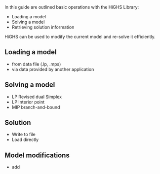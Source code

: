 In this guide are outlined basic operations with the HiGHS Library:
- Loading a model
- Solving a model
- Retrieving solution information

HiGHS can be used to modify the current model and re-solve it efficiently. 

## Loading a model
- from data file (.lp, .mps)
- via data provided by another application

## Solving a model
- LP Revised dual Simplex 
- LP Interior point 
- MIP branch-and-bound 

## Solution 
- Write to file 
- Load directly

## Model modifications
- add 

